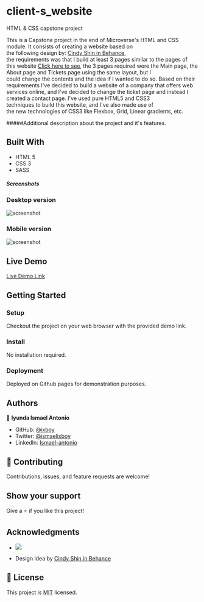 # client-s_website
HTML &amp; CSS capstone project

This is a Capstone project in the end of Microverse's HTML and CSS module. It consists of creating a website based on the following design by: [Cindy Shin in Behance](https://www.behance.net/gallery/29845175/CC-Global-Summit-2015), the requirements was that I build at least 3 pages similar to the pages of this website [Click here to see](https://www.behance.net/gallery/29845175/CC-Global-Summit-2015), the 3 pages required were the Main page, the About page and Tickets page using the same layout, but I could change the contents and the idea if I wanted to do so. Based on their requirements I've decided to build a website of a company that offers web services online, and I've decided to change the ticket page and instead I created a contact page. I've used pure HTML5 and CSS3 techniques to build this website, and I've also made use of the new technologies of CSS3 like Flexbox, Grid, Linear gradients, etc.


#####Additional description about the project and it's features.

## Built With

- HTML 5
- CSS 3
- SASS

##### Screenshots

### Desktop version
![screenshot](./img/)

### Mobile version
![screenshot](img/)


## Live Demo

[Live Demo Link]()


## Getting Started

### Setup
Checkout the project on your web browser with the provided demo link.

### Install
No installation required.

### Deployment
Deployed on Github pages for demonstration purposes.


## Authors

👤 **Iyunda Ismael Antonio**

- GitHub: [@ixboy](https://github.com/ixboy)
- Twitter: [@ismaelixboy](https://twitter.com/ismaelixboy)
- LinkedIn: [Ismael-antonio](https://www.linkedin.com/in/ismael-antonio-0b7712114/)


## 🤝 Contributing

Contributions, issues, and feature requests are welcome!

## Show your support

Give a ⭐️ if you like this project!

## Acknowledgments

-  ![](https://img.shields.io/badge/Microverse-blueviolet)

- Design idea by [Cindy Shin in Behance](https://www.behance.net/gallery/29845175/CC-Global-Summit-2015)


## 📝 License

This project is [MIT](./LICENSE) licensed.


